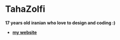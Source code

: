 # TahaZolfi

**17 years old**
**iranian**
**who love to design and coding :)**

- **[my website](https://eloquent-ramanujan-aplcwxfu9.iran.liara.run/)**

